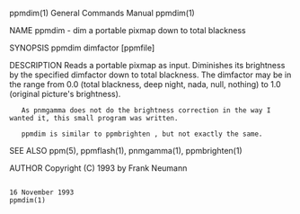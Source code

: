 ppmdim(1)                                                                               General Commands Manual                                                                              ppmdim(1)

NAME
       ppmdim - dim a portable pixmap down to total blackness

SYNOPSIS
       ppmdim dimfactor [ppmfile]

DESCRIPTION
       Reads a portable pixmap as input. Diminishes its brightness by the specified dimfactor down to total blackness.  The dimfactor may be in the range from 0.0 (total blackness, deep night, nada,
       null, nothing) to 1.0 (original picture's brightness).

       As pnmgamma does not do the brightness correction in the way I wanted it, this small program was written.

       ppmdim is similar to ppmbrighten , but not exactly the same.

SEE ALSO
       ppm(5), ppmflash(1), pnmgamma(1), ppmbrighten(1)

AUTHOR
       Copyright (C) 1993 by Frank Neumann

                                                                                           16 November 1993                                                                                  ppmdim(1)

